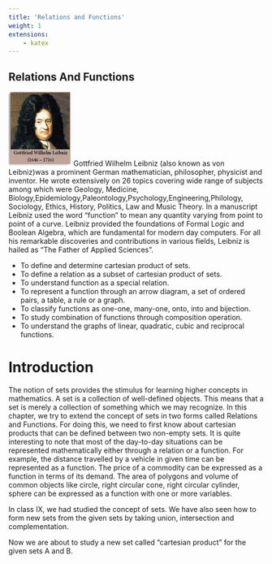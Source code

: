 ```yaml
---
title: 'Relations and Functions'
weight: 1
extensions:
    - katex
---
```


## Relations And Functions 

![alt text](author.png)
Gottfried Wilhelm Leibniz (also known as von Leibniz)was a prominent German mathematician, philosopher, physicist and inventor. He wrote extensively on 26 topics covering wide range of subjects among which were Geology, Medicine, Biology,Epidemiology,Paleontology,Psychology,Engineering,Philology, Sociology, Ethics, History, Politics, Law and Music Theory. In a manuscript Leibniz used the word “function” to mean any quantity varying from point to point of a curve. Leibniz provided the foundations of Formal Logic and Boolean Algebra, which are fundamental for modern day computers. For all his remarkable discoveries and contributions in various fields, Leibniz is hailed as “The Father of Applied Sciences”.


- To define and determine cartesian product of sets. 
- To define a relation as a subset of cartesian product of sets.
- To understand function as a special relation.
- To represent a function through an arrow diagram, a set of ordered pairs, a table, a rule or a graph.
- To classify functions as one-one, many-one, onto, into and bijection.
- To study combination of functions through composition operation.
- To understand the graphs of linear, quadratic, cubic and reciprocal functions.

# Introduction

The notion of sets provides the stimulus for learning higher concepts in mathematics. A set is a collection of well-defined objects. This means that a set is merely a collection of something which we may recognize. In this chapter, we try to extend the concept of sets in two forms called Relations and Functions. For doing this, we need to first know about cartesian products that can be defined between two non-empty sets. It is quite interesting to note that most of the day-to-day situations can be represented mathematically either through a relation or a function. For example, the distance travelled by a vehicle in given time can be represented as a function. The price of a commodity can be expressed as a function in terms of its demand. The area of polygons and volume of common objects like circle, right circular cone, right circular cylinder, sphere can be expressed as a function with one or more variables.


In class IX, we had studied the concept of sets. We have also seen how to form new sets from the given sets by taking union, intersection and complementation.


Now we are about to study a new set called “cartesian product” for the given sets A and B.
